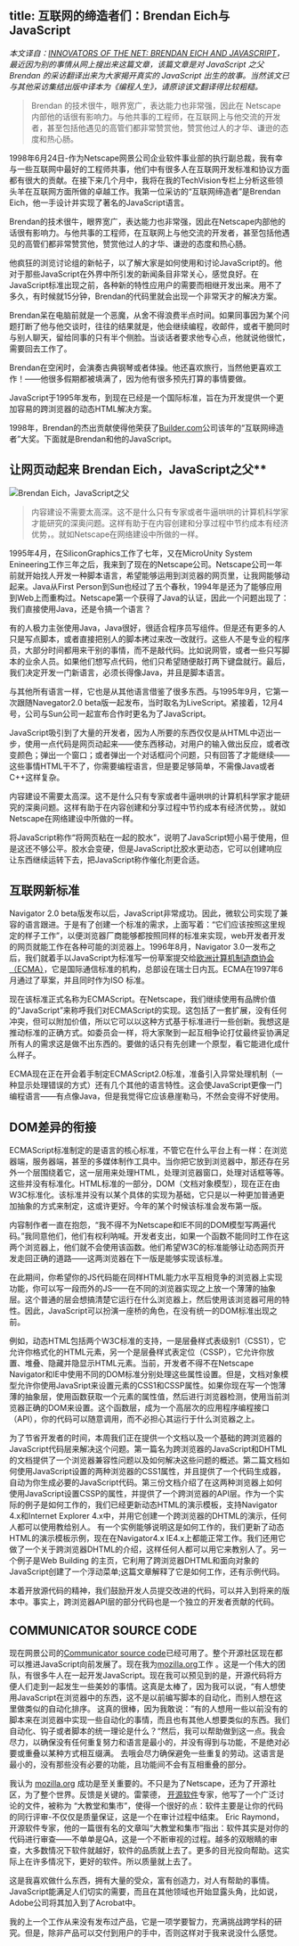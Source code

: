 title: 互联网的缔造者们：Brendan Eich与JavaScript
----

*本文译自：[INNOVATORS OF THE NET: BRENDAN EICH AND JAVASCRIPT](http://archive.today/ZoS4T)，最近因为别的事情从网上搜出来这篇文章，该篇文章是对 JavaScript 之父 Brendan 的采访翻译出来为大家揭开真实的 JavaScript 出生的故事。当然该文已与其他采访集结出版中译本为《编程人生》，请原谅该文翻译得比较粗糙。*

> Brendan 的技术很牛，眼界宽广，表达能力也非常强，因此在 Netscape 内部他的话很有影响力。与他共事的工程师，在互联网上与他交流的开发者，甚至包括他遇见的高管们都非常赞赏他，赞赏他过人的才华、谦逊的态度和热心肠。

1998年6月24日-作为Netscape网景公司企业软件事业部的执行副总裁，我有幸与一些互联网中最好的工程师共事，他们中有很多人在互联网开发标准和协议方面都有很大的贡献。在接下来几个月中，我将在我的TechVision专栏上分析这些领头羊在互联网方面所做的卓越工作。我第一位采访的“互联网缔造者”是Brendan Eich，他一手设计并实现了著名的JavaScript语言。

Brendan的技术很牛，眼界宽广，表达能力也非常强，因此在Netscape内部他的话很有影响力。与他共事的工程师，在互联网上与他交流的开发者，甚至包括他遇见的高管们都非常赞赏他，赞赏他过人的才华、谦逊的态度和热心肠。

他疯狂的浏览讨论组的新帖子，以了解大家是如何使用和讨论JavaScript的。他对于那些JavaScript在外界中所引发的新闻条目非常关心，感觉良好。在JavaScript标准出现之前，各种新的特性应用户的需要而相继开发出来。用不了多久，有时候就15分钟，Brendan的代码里就会出现一个非常天才的解决方案。

Brendan呆在电脑前就是一个恶魔，从舍不得浪费半点时间。如果同事因为某个问题打断了他与他交谈时，往往的结果就是，他会继续编程，收邮件，或者干脆同时与别人聊天，留给同事的只有半个侧脸。当谈话者要求他专心点，他就说他很忙，需要回去工作了。

Brendan在空闲时，会演奏古典钢琴或者体操。他还喜欢旅行，当然他更喜欢工作！——他很多假期都被填满了，因为他有很多预先打算的事情要做。

JavaScript于1995年发布，到现在已经是一个国际标准，旨在为开发提供一个更加容易的跨浏览器的动态HTML解决方案。

1998年，Brendan的杰出贡献使得他荣获了[Builder.com](http://Builder.com)公司该年的“互联网缔造者”大奖。下面就是Brendan和他的JavaScript。

## 让网页动起来 Brendan Eich，JavaScript之父**

![Brendan Eich，JavaScript之父](http://pic3.zhimg.com/d6d07fe535354d5cc505c4632b5a906e_b.jpg)

> 内容建设不需要太高深。这不是什么只有专家或者牛逼哄哄的计算机科学家才能研究的深奥问题。这样有助于在内容创建和分享过程中节约成本有经济优势，。就如Netscape在网络建设中所做的一样。

1995年4月，在SiliconGraphics工作了七年，又在MicroUnity System Enineering工作三年之后，我来到了现在的Netscape公司。Netscape公司一年前就开始找人开发一种脚本语言，希望能够运用到浏览器的网页里，让我网能够动起来。Java从First Person到Sun也经过了五个春秋，1994年是还为了能够应用到Web上而重构过。Netscape第一个获得了Java的认证，因此一个问题出现了：我们直接使用Java，还是令搞一个语言？

有的人极力主张使用Java，Java很好，很适合程序员写组件。但是还有更多的人只是写点脚本，或者直接把别人的脚本拷过来改一改就行。这些人不是专业的程序员，大部分时间都用来干别的事情，而不是敲代码。比如说网管，或者一些只写脚本的业余人员。如果他们想写点代码，他们只希望随便敲打两下键盘就行。最后，我们决定开发一门新语言，必须长得像Java，并且是脚本语言。

与其他所有语言一样，它也是从其他语言借鉴了很多东西。与1995年9月，它第一次跟随Navegator2.0 beta版一起发布，当时取名为LiveScript。紧接着，12月4号，公司与Sun公司一起宣布合作时更名为了JavaScript。

JavaScript吸引到了大量的开发者，因为人所要的东西仅仅是从HTML中迈出一步，使用一点代码是网页动起来——使东西移动，对用户的输入做出反应，或者改变颜色；弹出一个窗口；或者弹出一个对话框问个问题，只有回答了才能继续——这些事情HTML干不了，你需要编程语言，但是要足够简单，不需像Java或者C++这样复杂。

内容建设不需要太高深。这不是什么只有专家或者牛逼哄哄的计算机科学家才能研究的深奥问题。这样有助于在内容创建和分享过程中节约成本有经济优势，。就如Netscape在网络建设中所做的一样。

将JavaScript称作“将网页粘在一起的胶水”，说明了JavaScript短小易于使用，但是这还不够公平。胶水会变硬，但是JavaScript比胶水更动态，它可以创建响应让东西继续运转下去，把JavaScript称作催化剂更合适。

## 互联网新标准

Navigator 2.0 beta版发布以后，JavaScript非常成功。因此，微软公司实现了兼容的语言跟进。于是有了创建一个标准的需求，上面写着：“它们应该按照这里规定的样子工作”，以便浏览器厂商能够都按照同样的标准来实现，web开发者开发的网页就能工作在各种可能的浏览器上。1996年8月，Navigator 3.0一发布之后，我们就着手以JavaScript为标准写一份草案提交给[欧洲计算机制造商协会（ECMA）](http://web.archive.org/web/20080208124612/http://www.ecma.ch/INDEX.htm)，它是国际通信标准的机构，总部设在瑞士日内瓦。ECMA在1997年6月通过了草案，并且同时作为ISO 标准。

现在该标准正式名称为ECMAScript。在Netscape，我们继续使用有品牌价值的“JavaScript”来称呼我们对ECMAScript的实现。这包括了一套扩展，没有任何冲突，但可以附加价值，所以它可以以这种方式基于标准进行一些创新。我想这是推动标准的正确方式。如委员会一样，将大家聚到一起互相争论打仗最终妥协满足所有人的需求这是做不出东西的。要做的话只有先创建一个原型，看它能进化成什么样子。

ECMA现在正在开会着手制定ECMAScript2.0标准，准备引入异常处理机制（一种显示处理错误的方式）还有几个其他的语言特性。这会使JavaScript更像一门编程语言——有点像Java，但是我觉得它应该悬崖勒马，不然会变得不好使用。

## DOM差异的衔接

ECMAScript标准制定的是语言的核心标准，不管它在什么平台上有一样：在浏览器端，服务器端，甚至的多媒体制作工具中。当你把它放到浏览器中，那还存在另外一个层围绕着它，这一层用来处理HTML，处理浏览器窗口，处理对话框等等。这些并没有标准化。HTML标准的一部分，DOM（文档对象模型），现在正在由W3C标准化。该标准并没有以某个具体的实现为基础，它只是以一种更加普通更加抽象的方式来制定，这或许更好。今年的某个时候该标准会发布第一版。

内容制作者一直在抱怨，“我不得不为Netscape和IE不同的DOM模型写两遍代码。”我同意他们，他们有权利呐喊。开发者支出，如果一个函数不能同时工作在这两个浏览器上，他们就不会使用该函数。他们希望W3C的标准能够让动态网页开发走回正确的道路——这两浏览器在下一版是能够实现该标准。

在此期间，你希望你的JS代码能在同样HTML能力水平互相竞争的浏览器上实现功能，你可以写一段而外的JS——在不同的浏览器实现之上放一个薄薄的抽象层。这个普通的层会想搞清楚它运行在什么浏览器上，然后使用该浏览器可用的特性。因此，JavaScript可以扮演一座桥的角色，在没有统一的DOM标准出现之前。

例如，动态HTML包括两个W3C标准的支持，一是层叠样式表级别1（CSS1），它允许你格式化的HTML元素，另一个是层叠样式表定位（CSSP），它允许你放置、堆叠、隐藏并隐显示HTML元素。当前，开发者不得不在Netscape Navigator和IE中使用不同的DOM标准分别处理这些属性设置。但是，文档对象模型允许你使用JavaSript来设置元素的CSS1和CSSP属性。如果你现在写一个饱薄薄的抽象层，使用函数获取一个元素的属性值，然后进行浏览器检测，使用当前浏览器正确的DOM来设置。这个函数层，成为一个高层次的应用程序编程接口（API），你的代码可以随意调用，而不必担心其运行于什么浏览器之上。

为了节省开发者的时间，本周我们正在提供一个文档以及一个基础的跨浏览器的JavaScript代码层来解决这个问题。第一篇名为跨浏览器的JavaScript和DHTML的文档提供了一个浏览器兼容性问题以及如何解决这些问题的概述。第二篇文档如何使用JavaScript设置的两种浏览器的CSS1属性，并且提供了一个代码生成器，自动为你生成必要的JavaScript代码。第三份文档介绍了在这两种浏览器上如何使用JavaScript设置CSSP的属性，并提供了一个跨浏览器的API层。作为一个实际的例子是如何工作的，我们已经更新动态HTML的演示模板，支持Navigator 4.x和Internet Explorer 4.x中，并用它创建一个跨浏览器的DHTML的演示，任何人都可以使用教给别人。 有一个实例能够说明这是如何工作的，我们更新了动态HTML的演示模板示例，现在在Navigator4.x IE4.x上都能正常工作。我们还用它做了一个关于跨浏览器DHTML的介绍，这样任何人都可以用它来教别人了。另一个例子是Web Building 的主页，它利用了跨浏览器DHTML和面向对象的JavaScript创建了一个浮动菜单;这篇文章解释了它是如何工作，还有示例代码。

本着开放源代码的精神，我们鼓励开发人员提交改进的代码，可以并入到将来的版本中。事实上，跨浏览器API层的部分代码也是一个独立的开发者贡献的代码。

## COMMUNICATOR SOURCE CODE

现在网景公司的[Communicator source code](http://web.archive.org/web/20080208124612/http://wp.netscape.com/columns/techvision/source.html)已经可用了。整个开源社区现在都可以推进JavaScript向前发展了。现在我为[mozilla.org](http://web.archive.org/web/20080208124612/http://www.mozilla.org/)工作 。这是一个伟大的团队，有很多牛人在一起开发JavaScript。现在我可以预见到的是，开源代码将方便人们走到一起发生一些美妙的事情。这真是太棒了，因为我可以说，“有人想使用JavaScript在浏览器中的东西，这不是以前编写脚本的自动化，而别人想在这里做类似的自动化排序。 这真的很棒，因为我敢说：”有的人想用一些以前没有的脚本来在浏览器中实现一些自动化的事情，而且也有其他人想要类似的东西。我们自动化、钩子或者脚本的统一理论是什么？“然后，我可以帮助做到这一点。我会尽力，以确保没有任何重复努力和语言是最小的，并没有得到与功能，不是绝对必要或重叠以某种方式相互缀满。 去哦会尽力确保避免一些重复的劳动。这语言是最小的，没有那些没有必要的功能，且功能间不会有互相重叠的部分。

我认为 [mozilla.org](http://mozilla.org) 成功是至关重要的。不只是为了Netscape，还为了开源社区，为了整个世界。反馈是关键的。雷蒙德， [开源软件](http://web.archive.org/web/20080208124612/http://www.opensource.org/)专家，他写了一个广泛讨论的文件，被称为 “大教堂和集市”，使得一个很好的点：软件主要是让你的代码的同行评审-不仅仅是质量保证，这是一个在审计过程中结束。 Eric Raymond，开源软件专家，他的一篇很有名的文章叫“大教堂和集市”指出：软件其实是对你的代码进行审查——不单单是QA，这是一个不断审视的过程。越多的双眼睛的审查，大多数情况下软件就越好，软件的品质就上去了。更多的目光投向帮助。这实际上在许多情况下，更好的软件。所以质量就上去了。

这是我喜欢做什么东西，拥有大量的受众，富有创造力，对人有帮助的事情。JavaScript能满足人们切实的需要，而且在其他领域也开始显露头角，比如说，Adobe公司将其加入到了Acrobat中。

我的上一个工作从来没有发布过产品，它是一项学要智力，充满挑战跨学科的研究。但是，除非产品可以交付到用户的手中，否则这样对于我来说没什么感觉。